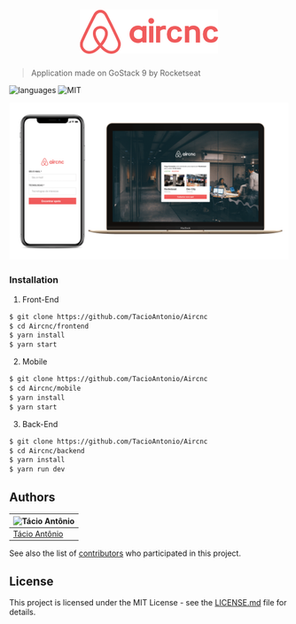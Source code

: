<h1 align="center">
    <img alt="Aircnc" title="#Aircnc" src=".github/logo.png" width="250px" />
</h1>

> Application made on GoStack 9 by Rocketseat

![languages](https://img.shields.io/badge/languages-3-blue) ![MIT](https://img.shields.io/badge/license-MIT-brightgreen)

![aircnc](./img/aircnc.png)

### Installation
1. Front-End
```sh
$ git clone https://github.com/TacioAntonio/Aircnc
$ cd Aircnc/frontend
$ yarn install
$ yarn start
```

2. Mobile
```sh
$ git clone https://github.com/TacioAntonio/Aircnc
$ cd Aircnc/mobile
$ yarn install
$ yarn start
```

3. Back-End
```sh
$ git clone https://github.com/TacioAntonio/Aircnc
$ cd Aircnc/backend
$ yarn install
$ yarn run dev
```

## Authors
| ![Tácio Antônio](https://avatars2.githubusercontent.com/u/44682965?s=150&=4)
| -
| [Tácio Antônio](https://github.com/TacioAntonio/)

See also the list of [contributors](https://github.com/TacioAntonio/Aircnc/graphs/contributors) who participated in this project.

## License
This project is licensed under the MIT License - see the [LICENSE.md](https://github.com/TacioAntonio/Aircnc/blob/master/LICENSE.md) file for details.
